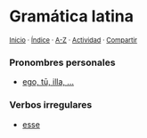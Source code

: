 # Gramática latina
<sup>[Inicio](../index.md) · [Índice](../indices/gramaticas.md) · [A-Z](../indices/alfabetico.md) · [Actividad](../indices/actividad.md) · [Compartir](https://x.com/intent/tweet?text=Gram%C3%A1tica%20latina%20en%20Jucardus.%0A%E2%86%92%20https%3A%2F%2Fjucardus.github.io%2Findices%2Fgramatica-latina.md%0A%0A%23grmtc_jucardus%20%23indcs_jucardus%0A%40jucardus)</sup>

### Pronombres personales

* [ego, tū, illa, ...](../contenido/p/r/o/pronombres-personales-latinos.md)

### Verbos irregulares

* [esse](../contenido/e/s/s/esse.md)
